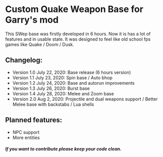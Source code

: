 # Custom Quake Weapon Base for Garry's mod

This SWep base was firstly developed in 6 hours.
Now it is has a lot of features and in usable state.
It was designed to feel like old school fps games like Quake / Doom / Dusk.

## Changelog:
* Version 1.0 July 22, 2020: Base release (6 hours version)
* Version 1.1 July 23, 2020: Spin base / Auto bhop
* Version 1.2 July 24, 2020: Base and autorun improvements
* Version 1.3 July 26, 2020: Burst base
* Version 1.4 July 28, 2020: Melee and Zoom base
* Version 2.0 Aug 2, 2020: Projectile and dual weapons support / Better Melee base with backstabs / Lua shells

## Planned features:
* NPC support
* More entities

##### *If you want to contribute please keep your code clean.*